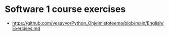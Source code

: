# Software 1 course exercises
- https://github.com/vesavvo/Python_Ohjelmistoteema/blob/main/English/Exercises.md
